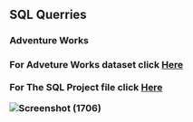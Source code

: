 <h2> <b> SQL Querries </b></h2>
<h3><b>Adventure Works </b> <h3>
  <b> For Adveture Works dataset click <a href = 'https://github.com/Priy-Sharma/SQL-Queries/blob/main/adventure%20lookup.zip'>Here </a> </b>
</br>
</br>
<b> For The SQL Project file click <a href = https://github.com/Priy-Sharma/SQL-Queries/blob/main/Important_SQL_Queries.sql> Here </a> </b>


![Screenshot (1706)](https://github.com/Priy-Sharma/SQL-Adventure-Works-Queries/assets/161149109/d247b0d5-2874-4402-9602-6f1f13c21fac)
</p>
</ul>



